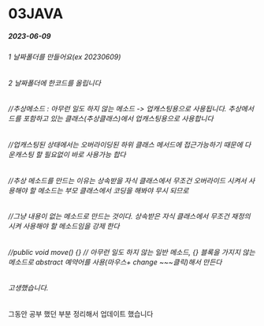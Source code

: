 # 03JAVA


##### 2023-06-09 
###### 1 날짜폴더를 만들어요(ex 20230609)
###### 2 날짜폴더에 한코드를 올립니다

######	//추상메소드 : 아무런 일도 하지 않는 메소드  -> 업캐스팅용으로 사용됩니다. 추상메서드를 포함하고 있는 클래스(추상클래스)에서 업캐스팅용으로 사용합니다
######  //업캐스팅된 상태에서는 오버라이딩된 하위 클래스 메서드에 접근가능하기 때문에 다운캐스팅 할 필요없이 바로 사용가능 합다
######	//추상 메소드를 만드는 이유는 상속받을 자식 클래스에서 무조건 오버라이드 시켜서 사용해야 할 메소드는 부모 클래스에서 코딩을 해봐야 무시 되므로
######	//그냥 내용이 없는 메소드로 만드는 것이다. 상속받은 자식 클래스에서 무조건 재정의 시켜 사용해야 할 메소드임을 강제 한다
######	//public void move() {} // 아무런 일도 하지 않는 일반 메소드, {} 블록을 가지지 않는 메소드로 abstract 예약어를 사용(마우스+ change ~~~클릭)해서 만든다

###### 고생했습니다. 


그동안 공부 했던 부분 정리해서 업데이트 했습니다
